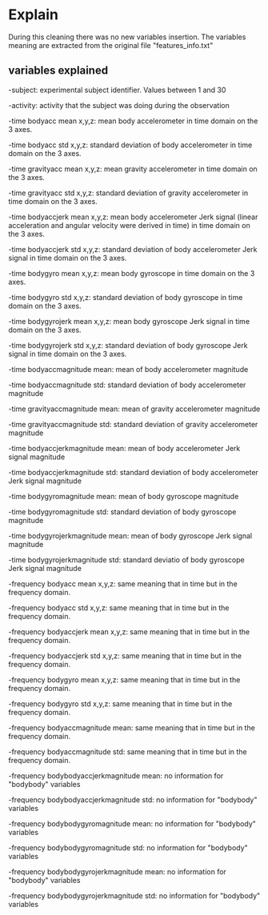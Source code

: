 # Explain

During this cleaning there was no new variables insertion. The variables meaning are extracted from the original file "features_info.txt"

## variables explained

-subject: experimental subject identifier. Values between 1 and 30

-activity: activity that the subject was doing during the observation

-time bodyacc mean x,y,z: mean body accelerometer in time domain on the 3 axes.

-time bodyacc std x,y,z: standard deviation of body accelerometer in time domain on the 3 axes.

-time gravityacc mean x,y,z: mean gravity accelerometer in time domain on the 3 axes.

-time gravityacc std x,y,z: standard deviation of gravity accelerometer in time domain on the 3 axes.

-time bodyaccjerk mean x,y,z: mean body accelerometer Jerk signal (linear acceleration and angular velocity were derived in time) in time domain on the 3 axes.

-time bodyaccjerk std x,y,z: standard deviation of body accelerometer Jerk signal in time domain on the 3 axes.

-time bodygyro mean x,y,z: mean body gyroscope in time domain on the 3 axes.

-time bodygyro std x,y,z: standard deviation of body gyroscope in time domain on the 3 axes.

-time bodygyrojerk mean x,y,z: mean body gyroscope Jerk signal in time domain on the 3 axes.

-time bodygyrojerk std x,y,z: standard deviation of body gyroscope Jerk signal in time domain on the 3 axes.

-time bodyaccmagnitude mean: mean of body accelerometer magnitude

-time bodyaccmagnitude std: standard deviation of body accelerometer magnitude

-time gravityaccmagnitude mean: mean of gravity accelerometer magnitude

-time gravityaccmagnitude std: standard deviation of gravity accelerometer magnitude

-time bodyaccjerkmagnitude mean: mean of body accelerometer Jerk signal magnitude

-time bodyaccjerkmagnitude std: standard deviation of body accelerometer Jerk signal magnitude

-time bodygyromagnitude mean: mean of body gyroscope magnitude

-time bodygyromagnitude std: standard deviation of body gyroscope magnitude

-time bodygyrojerkmagnitude mean: mean of body gyroscope Jerk signal magnitude

-time bodygyrojerkmagnitude std: standard deviatio of body gyroscope Jerk signal magnitude

-frequency bodyacc mean x,y,z: same meaning that in time but in the frequency domain.

-frequency bodyacc std x,y,z: same meaning that in time but in the frequency domain.

-frequency bodyaccjerk mean x,y,z: same meaning that in time but in the frequency domain.

-frequency bodyaccjerk std x,y,z: same meaning that in time but in the frequency domain.

-frequency bodygyro mean x,y,z: same meaning that in time but in the frequency domain.

-frequency bodygyro std x,y,z: same meaning that in time but in the frequency domain.

-frequency bodyaccmagnitude mean: same meaning that in time but in the frequency domain.

-frequency bodyaccmagnitude std: same meaning that in time but in the frequency domain.

-frequency bodybodyaccjerkmagnitude mean: no information for "bodybody" variables

-frequency bodybodyaccjerkmagnitude std: no information for "bodybody" variables

-frequency bodybodygyromagnitude mean: no information for "bodybody" variables

-frequency bodybodygyromagnitude std: no information for "bodybody" variables

-frequency bodybodygyrojerkmagnitude mean: no information for "bodybody" variables

-frequency bodybodygyrojerkmagnitude std: no information for "bodybody" variables


